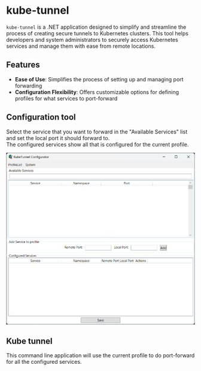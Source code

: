 # kube-tunnel

`kube-tunnel` is a .NET application designed to simplify and streamline the process of creating secure tunnels to Kubernetes clusters. 
This tool helps developers and system administrators to securely access Kubernetes services and manage them with ease from remote locations.

## Features

- **Ease of Use**: Simplifies the process of setting up and managing port forwarding
- **Configuration Flexibility**: Offers customizable options for defining profiles for what services to port-forward

## Configuration tool

Select the service that you want to forward in the "Available Services" list and set the local port it should forward to.
<br>
The configured services show all that is configured for the current profile.

![Configuration tool](images/KubeTunnelConfig.png)

## Kube tunnel

This command line application will use the current profile to do port-forward for all the configured services.